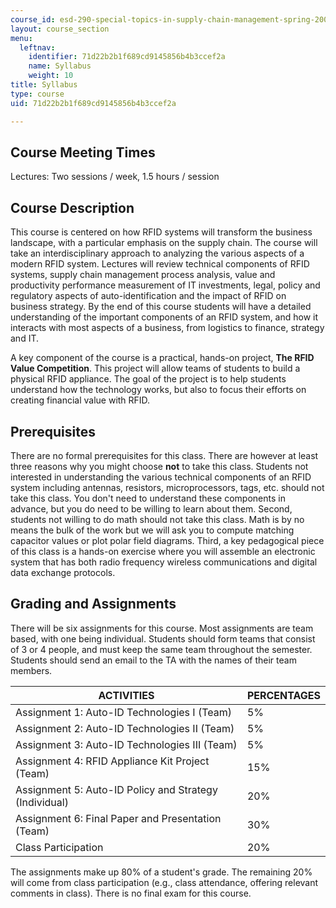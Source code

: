 ```yaml
---
course_id: esd-290-special-topics-in-supply-chain-management-spring-2005
layout: course_section
menu:
  leftnav:
    identifier: 71d22b2b1f689cd9145856b4b3ccef2a
    name: Syllabus
    weight: 10
title: Syllabus
type: course
uid: 71d22b2b1f689cd9145856b4b3ccef2a

---
```


Course Meeting Times
--------------------

Lectures: Two sessions / week, 1.5 hours / session

Course Description
------------------

This course is centered on how RFID systems will transform the business landscape, with a particular emphasis on the supply chain. The course will take an interdisciplinary approach to analyzing the various aspects of a modern RFID system. Lectures will review technical components of RFID systems, supply chain management process analysis, value and productivity performance measurement of IT investments, legal, policy and regulatory aspects of auto-identification and the impact of RFID on business strategy. By the end of this course students will have a detailed understanding of the important components of an RFID system, and how it interacts with most aspects of a business, from logistics to finance, strategy and IT.

A key component of the course is a practical, hands-on project, **The RFID Value Competition**. This project will allow teams of students to build a physical RFID appliance. The goal of the project is to help students understand how the technology works, but also to focus their efforts on creating financial value with RFID.

Prerequisites
-------------

There are no formal prerequisites for this class. There are however at least three reasons why you might choose **not** to take this class. Students not interested in understanding the various technical components of an RFID system including antennas, resistors, microprocessors, tags, etc. should not take this class. You don't need to understand these components in advance, but you do need to be willing to learn about them. Second, students not willing to do math should not take this class. Math is by no means the bulk of the work but we will ask you to compute matching capacitor values or plot polar field diagrams. Third, a key pedagogical piece of this class is a hands-on exercise where you will assemble an electronic system that has both radio frequency wireless communications and digital data exchange protocols.

Grading and Assignments
-----------------------

There will be six assignments for this course. Most assignments are team based, with one being individual. Students should form teams that consist of 3 or 4 people, and must keep the same team throughout the semester. Students should send an email to the TA with the names of their team members.

| ACTIVITIES | PERCENTAGES |
| --- | --- |
| Assignment 1: Auto-ID Technologies I (Team) | 5% |
| Assignment 2: Auto-ID Technologies II (Team) | 5% |
| Assignment 3: Auto-ID Technologies III (Team) | 5% |
| Assignment 4: RFID Appliance Kit Project (Team) | 15% |
| Assignment 5: Auto-ID Policy and Strategy (Individual) | 20% |
| Assignment 6: Final Paper and Presentation (Team) | 30% |
| Class Participation | 20% 

  

The assignments make up 80% of a student's grade. The remaining 20% will come from class participation (e.g., class attendance, offering relevant comments in class). There is no final exam for this course.
